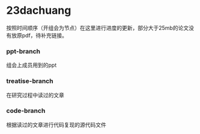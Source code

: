 # 23dachuang

按照时间顺序（开组会为节点）在这里进行进度的更新，部分大于25mb的论文没有放原pdf，待补充链接。

### ppt-branch

组会上成员用到的ppt

### treatise-branch

在研究过程中读过的文章

### code-branch

根据读过的文章进行代码复现的源代码文件
